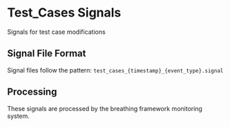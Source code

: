<!--
FILE: README.md
WORKING_DIRECTORY: signals\\test_cases
PURPOSE: Project documentation and guidance
CREATOR: Amos Wales - Progressive Framework Pioneer
UPDATED: 20250819_Educational-Phase3-Integration
STATUS: ✅ Universal Header System Compliant
BREATHING_FRAMEWORK: 15 Systems ✅ | 615+ Tests ✅ | Educational Integration ✅
PROGRESSIVE_ACADEMY: Foundation ✅ | Professional ✅ | Universal ✅ | Certification Ready ✅
-->

# Test_Cases Signals

Signals for test case modifications

## Signal File Format
Signal files follow the pattern: `test_cases_{timestamp}_{event_type}.signal`

## Processing
These signals are processed by the breathing framework monitoring system.
